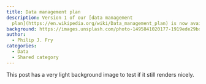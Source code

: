 ```yaml
---
title: Data management plan
description: Version 1 of our [data management
  plan](https://en.wikipedia.org/wiki/Data_management_plan) is now available
background: https://images.unsplash.com/photo-1495841020177-1919ede29bd8?ixlib=rb-1.2.1&ixid=eyJhcHBfaWQiOjEyMDd9&auto=format&fit=crop&w=1200&q=80
author:
  - Philip J. Fry
categories:
  - Data
  - Shared category
---
```


This post has a very light background image to test if it still renders nicely.
